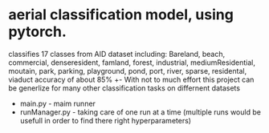 # aerial classification model, using pytorch.

classifies 17 classes from AID dataset including:
Bareland, beach, commercial, denseresident, famland, forest, industrial, mediumResidential, moutain, park, parking, playground, pond, port, river, sparse, residental, viaduct
accuracy of about 85% +-
With not to much effort this project can be generlize for many other classification tasks on differnent datasets
- main.py - maim runner
- runManager.py - taking care of one run at a time (multiple runs would be usefull in order to find there right hyperparameters)
